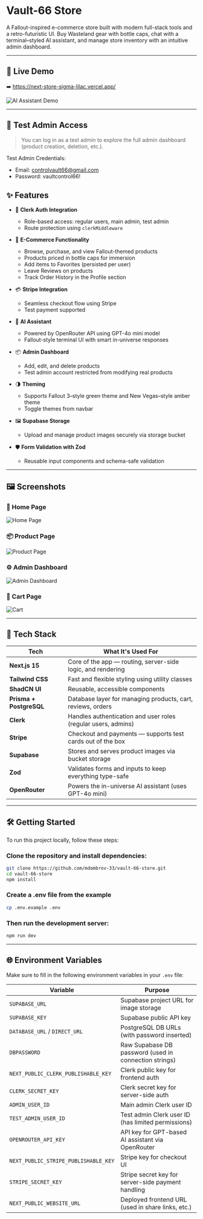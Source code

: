 #  Vault-66 Store
A Fallout-inspired e-commerce store built with modern full-stack tools and a retro-futuristic UI. Buy Wasteland gear with bottle caps, chat with a terminal–styled AI assistant, and manage store inventory with an intuitive admin dashboard.

---


## 🔴 Live Demo
➡️ https://next-store-sigma-lilac.vercel.app/

![AI Assistant Demo](./public/vault-assistant.gif)

---

## 🔐 Test Admin Access

> You can log in as a test admin to explore the full admin dashboard (product creation, deletion, etc.).

Test Admin Credentials:
- Email: controlvault66@gmail.com
- Password: vaultcontrol66!

## ✨ Features

- 🔐 **Clerk Auth Integration**
  - Role-based access: regular users, main admin, test admin
  - Route protection using `clerkMiddleware`

- 🛒 **E-Commerce Functionality**
  - Browse, purchase, and view Fallout-themed products
  - Products priced in bottle caps for immersion
  - Add items to Favorites (persisted per user)
  - Leave Reviews on products
  - Track Order History in the Profile section

- 💳 **Stripe Integration**
  - Seamless checkout flow using Stripe
  - Test payment supported

- 🧠 **AI Assistant**
  - Powered by OpenRouter API using GPT-4o mini model
  - Fallout-style terminal UI with smart in-universe responses

- 📦 **Admin Dashboard**
  - Add, edit, and delete products
  - Test admin account restricted from modifying real products

- 🌗 **Theming**
  - Supports Fallout 3–style green theme and New Vegas–style amber theme
  - Toggle themes from navbar

- 🖼️ **Supabase Storage**
  - Upload and manage product images securely via storage bucket

- 🛡️ **Form Validation with Zod**
  - Reusable input components and schema-safe validation

---

## 🖼️ Screenshots

### 🏪 Home Page
![Home Page](./public/images/showcase/home-screen.png)

### 📦 Product Page
![Product Page](./public/images/showcase/single-product-screen.png)

### ⚙️ Admin Dashboard
![Admin Dashboard](./public/images/showcase/dashboard-screen.png)

### 🛒 Cart Page
![Cart](./public/images/showcase/cart-screen.png)


---

## 🧪 Tech Stack

| Tech           | What It's Used For |
|----------------|--------------------|
| **Next.js 15** | Core of the app — routing, server-side logic, and rendering |
| **Tailwind CSS** | Fast and flexible styling using utility classes |
| **ShadCN UI** | Reusable, accessible components |
| **Prisma + PostgreSQL** | Database layer for managing products, cart, reviews, orders |
| **Clerk** | Handles authentication and user roles (regular users, admins) |
| **Stripe** | Checkout and payments — supports test cards out of the box |
| **Supabase** | Stores and serves product images via bucket storage |
| **Zod** | Validates forms and inputs to keep everything type-safe |
| **OpenRouter** | Powers the in-universe AI assistant (uses GPT-4o mini) |

---

## 🛠️ Getting Started

To run this project locally, follow these steps:

### Clone the repository and install dependencies:
```bash
git clone https://github.com/mdombrov-33/vault-66-store.git
cd vault-66-store
npm install
```
### Create a .env file from the example
```bash
cp .env.example .env
```

### Then run the development server:
```bash
npm run dev
```

---

## 🌐 Environment Variables

Make sure to fill in the following environment variables in your `.env` file:

| Variable                                | Purpose                                                    |
|-----------------------------------------|-------------------------------------------------------------|
| `SUPABASE_URL`                          | Supabase project URL for image storage                     |
| `SUPABASE_KEY`                          | Supabase public API key                                    |
| `DATABASE_URL` / `DIRECT_URL`           | PostgreSQL DB URLs (with password inserted)                |
| `DBPASSWORD`                            | Raw Supabase DB password (used in connection strings)      |
| `NEXT_PUBLIC_CLERK_PUBLISHABLE_KEY`     | Clerk public key for frontend auth                         |
| `CLERK_SECRET_KEY`                      | Clerk secret key for server-side auth                      |
| `ADMIN_USER_ID`                         | Main admin Clerk user ID                                   |
| `TEST_ADMIN_USER_ID`                    | Test admin Clerk user ID (has limited permissions)         |
| `OPENROUTER_API_KEY`                    | API key for GPT-based AI assistant via OpenRouter          |
| `NEXT_PUBLIC_STRIPE_PUBLISHABLE_KEY`    | Stripe key for checkout UI                                 |
| `STRIPE_SECRET_KEY`                     | Stripe secret key for server-side payment handling         |
| `NEXT_PUBLIC_WEBSITE_URL`              | Deployed frontend URL (used in share links, etc.)          |

